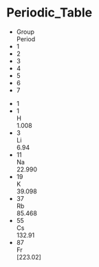 # Periodic_Table
<!DOCTYPE HTML>
<html>
<head>
	<meta charset="utf-8">
	<title>Periodic Table</title>
	<meta name="Periodic Table" content="A complete model of the periodic table">
	<link rel="stylesheet" type="text/css" href="periodic_table.css">
</head>
<body>
 <div id="container">
 	<ul id="group_period">
 		<li>Group<br>Period</li>
 		<li>1</li>
 		<li>2</li>
 		<li>3</li>
 		<li>4</li>
 		<li>5</li>
 		<li>6</li>
 		<li>7</li>
 	</ul>
 	<ul id="one">
 		<li class="header">1</li>
 		<li class="alkali_metal">1<br><span class="symbol">H</span><br>1.008</li>
 		<li class="alkali_metal">3<br><span class="symbol">Li</span><br>6.94</li>
 		<li class="alkali_metal">11<br><span class="symbol">Na</span><br>22.990</li>
 		<li class="alkali_metal">19<br><span class="symbol">K</span><br>39.098</li>
 		<li class="alkali_metal">37<br><span class="symbol">Rb</span><br>85.468</li>
 		<li class="alkali_metal">55<br><span class="symbol">Cs</span><br>132.91</li>
 		<li class="alkali_metal">87<br><span class="symbol">Fr</span><br>[223.02]</li>
	</ul>
 </div>
</body>
</html>
